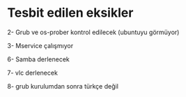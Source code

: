 # Tesbit edilen eksikler

2- Grub ve os-prober kontrol edilecek (ubuntuyu görmüyor)

3- Mservice çalışmıyor

6- Samba derlenecek

7- vlc derlenecek

8- grub kurulumdan sonra türkçe değil

